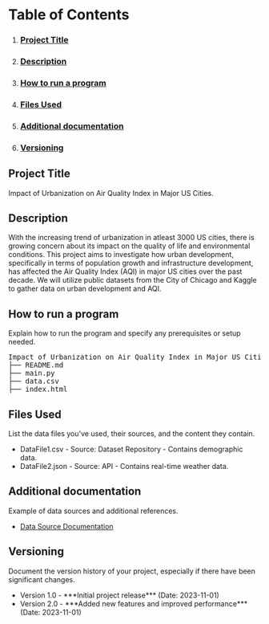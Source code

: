 **<h1>Table of Contents</h1>**
<ol>
<li><h3><a href=#>Project Title</a></h3></li>
<li><h3><a href=#>Description</a></h3></li>
<li><h3><a href=#>How to run a program</a></h3></li>
<li><h3><a href=#>Files Used</a></h3></li>
<li><h3><a href=#>Additional documentation</a></h3></li>
<li><h3><a href=#>Versioning</a></h3></li>   
</ol>
<h2 id="Project Title">Project Title</h2>
<p>Impact of Urbanization on Air Quality Index in Major US Cities.</p>
<h2 id="Description">Description</h2>
<p>With the increasing trend of urbanization in atleast 3000 US cities, there is growing concern about its impact on the quality of life and environmental conditions. This project aims to investigate how urban development, specifically in terms of population growth and infrastructure development, has affected the Air Quality Index (AQI) in major US cities over the past decade. We will utilize public datasets from the City of Chicago and Kaggle to gather data on urban development and AQI.</p>
<h2 id="How to run a program">How to run a program</h2>
<p>Explain how to run the program and specify any prerequisites or setup needed.</p>
<pre>
Impact of Urbanization on Air Quality Index in Major US Cities/
├── README.md
├── main.py
├── data.csv
├── index.html
</pre>
<h2 id="Files Used">Files Used</h2>
<p>List the data files you've used, their sources, and the content they contain.</p>
<ul>
    <li>DataFile1.csv - Source: Dataset Repository - Contains demographic data.</li>
    <li>DataFile2.json - Source: API - Contains real-time weather data.</li>
</ul>
<h2 id="Additional documentation">Additional documentation</h2>
<p>Example of data sources and additional references.</p>
<ul>
    <li><a href="https://example.com/data-source">Data Source Documentation</a></li>
</ul>
<h2 id="Versioning">Versioning</h2>
<p>Document the version history of your project, especially if there have been significant changes.</p>
<ul>
    <li>Version 1.0 - ***Initial project release*** (Date: 2023-11-01)</li>
    <li>Version 2.0 - ***Added new features and improved performance*** (Date: 2023-11-01)</li>
</ul>
